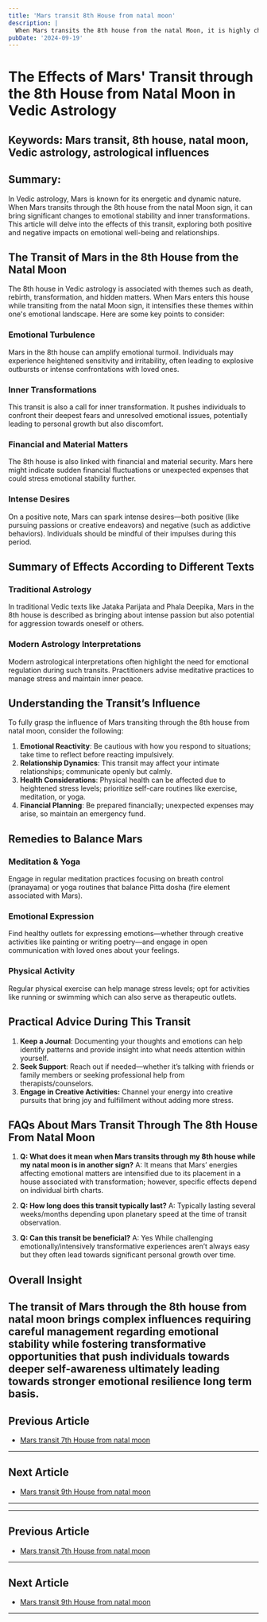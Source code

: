 ```yaml
---
title: 'Mars transit 8th House from natal moon'
description: |
  When Mars transits the 8th house from the natal Moon, it is highly challenging, causing health issues, financial losses, and potential dangers. The individual may experience humiliation, mental distress, and difficulties in their personal and professional life.
pubDate: '2024-09-19'
---
```


# The Effects of Mars' Transit through the 8th House from Natal Moon in Vedic Astrology

## Keywords: Mars transit, 8th house, natal moon, Vedic astrology, astrological influences

## Summary:
In Vedic astrology, Mars is known for its energetic and dynamic nature. When Mars transits through the 8th house from the natal Moon sign, it can bring significant changes to emotional stability and inner transformations. This article will delve into the effects of this transit, exploring both positive and negative impacts on emotional well-being and relationships.

## The Transit of Mars in the 8th House from the Natal Moon

The 8th house in Vedic astrology is associated with themes such as death, rebirth, transformation, and hidden matters. When Mars enters this house while transiting from the natal Moon sign, it intensifies these themes within one's emotional landscape. Here are some key points to consider:

### Emotional Turbulence
Mars in the 8th house can amplify emotional turmoil. Individuals may experience heightened sensitivity and irritability, often leading to explosive outbursts or intense confrontations with loved ones.

### Inner Transformations
This transit is also a call for inner transformation. It pushes individuals to confront their deepest fears and unresolved emotional issues, potentially leading to personal growth but also discomfort.

### Financial and Material Matters
The 8th house is also linked with financial and material security. Mars here might indicate sudden financial fluctuations or unexpected expenses that could stress emotional stability further.

### Intense Desires
On a positive note, Mars can spark intense desires—both positive (like pursuing passions or creative endeavors) and negative (such as addictive behaviors). Individuals should be mindful of their impulses during this period.

## Summary of Effects According to Different Texts

### Traditional Astrology
In traditional Vedic texts like Jataka Parijata and Phala Deepika, Mars in the 8th house is described as bringing about intense passion but also potential for aggression towards oneself or others.

### Modern Astrology Interpretations
Modern astrological interpretations often highlight the need for emotional regulation during such transits. Practitioners advise meditative practices to manage stress and maintain inner peace.

## Understanding the Transit’s Influence

To fully grasp the influence of Mars transiting through the 8th house from natal moon, consider the following:

1. **Emotional Reactivity**: Be cautious with how you respond to situations; take time to reflect before reacting impulsively.
2. **Relationship Dynamics**: This transit may affect your intimate relationships; communicate openly but calmly.
3. **Health Considerations**: Physical health can be affected due to heightened stress levels; prioritize self-care routines like exercise, meditation, or yoga.
4. **Financial Planning**: Be prepared financially; unexpected expenses may arise, so maintain an emergency fund.

## Remedies to Balance Mars

### Meditation & Yoga
Engage in regular meditation practices focusing on breath control (pranayama) or yoga routines that balance Pitta dosha (fire element associated with Mars).

### Emotional Expression
Find healthy outlets for expressing emotions—whether through creative activities like painting or writing poetry—and engage in open communication with loved ones about your feelings.

### Physical Activity
Regular physical exercise can help manage stress levels; opt for activities like running or swimming which can also serve as therapeutic outlets.

## Practical Advice During This Transit

1. **Keep a Journal**: Documenting your thoughts and emotions can help identify patterns and provide insight into what needs attention within yourself.
2. **Seek Support**: Reach out if needed—whether it’s talking with friends or family members or seeking professional help from therapists/counselors.
3. **Engage in Creative Activities:** Channel your energy into creative pursuits that bring joy and fulfillment without adding more stress.

## FAQs About Mars Transit Through The 8th House From Natal Moon

1. **Q: What does it mean when Mars transits through my 8th house while my natal moon is in another sign?**
   A: It means that Mars’ energies affecting emotional matters are intensified due to its placement in a house associated with transformation; however, specific effects depend on individual birth charts.

2. **Q: How long does this transit typically last?**
   A: Typically lasting several weeks/months depending upon planetary speed at the time of transit observation.

3. **Q: Can this transit be beneficial?**
   A: Yes While challenging emotionally/intensively transformative experiences aren’t always easy but they often lead towards significant personal growth over time.


## Overall Insight

The transit of Mars through the 8th house from natal moon brings complex influences requiring careful management regarding emotional stability while fostering transformative opportunities that push individuals towards deeper self-awareness ultimately leading towards stronger emotional resilience long term basis.
---

## Previous Article
- [Mars transit 7th House from natal moon](200307_Mars_transit_7th_House_from_natal_moon.md)

---

## Next Article
- [Mars transit 9th House from natal moon](200309_Mars_transit_9th_House_from_natal_moon.md)

---
---

## Previous Article
- [Mars transit 7th House from natal moon](200307_Mars_transit_7th_House_from_natal_moon.md)

---

## Next Article
- [Mars transit 9th House from natal moon](200309_Mars_transit_9th_House_from_natal_moon.md)

---
